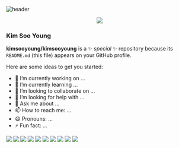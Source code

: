 ![header](https://capsule-render.vercel.app/api?type=waving&color=timeGradient&height=300&section=header&text=Swimming%20Kim&fontSize=90)


<p align="center">
  <img src="https://img.shields.io/badge/ROS-22314E?style=flat-square&logo=ROS&logoColor=white" />
</p>

### Kim Soo Young

**kimsooyoung/kimsooyoung** is a ✨ _special_ ✨ repository because its `README.md` (this file) appears on your GitHub profile.

Here are some ideas to get you started:

- 🔭 I’m currently working on ...
- 🌱 I’m currently learning ...
- 👯 I’m looking to collaborate on ...
- 🤔 I’m looking for help with ...
- 💬 Ask me about ...
- 📫 How to reach me: ...
- 😄 Pronouns: ...
- ⚡ Fun fact: ...


<img src="https://img.shields.io/github/languages/count/beygee/survive" />
<img src="https://img.shields.io/github/languages/top/beygee/survive" />
<img src="https://img.shields.io/github/languages/code-size/beygee/survive" />
<img src="https://img.shields.io/github/repo-size/beygee/survive" />
<img src="https://img.shields.io/github/issues/beygee/survive" />
<img src="https://img.shields.io/github/issues-closed/beygee/survive" />
<img src="https://img.shields.io/github/commit-activity/w/beygee/survive" />
<img src="https://img.shields.io/github/last-commit/beygee/survive" />


<img align="left" src="https://github-readme-stats.vercel.app/api?username=kimsooyoung&theme=monokai&layout=compact&count_private=true&show_icons=true&hide_border=true"/>
<img align="left" src="https://github-readme-stats.vercel.app/api/top-langs/?username=kimsooyoung&theme=monokai&layout=compact&hide_border=true&card_width=250&langs_count=12"/>

